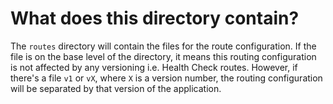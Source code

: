 # What does this directory contain?
The `routes` directory will contain the files for the route configuration. If the file is on the base level of the directory, it means this routing configuration is not affected by any versioning i.e. Health Check routes. However, if there's a file `v1` or `vX`, where `X` is a version number, the routing configuration will be separated by that version of the application.